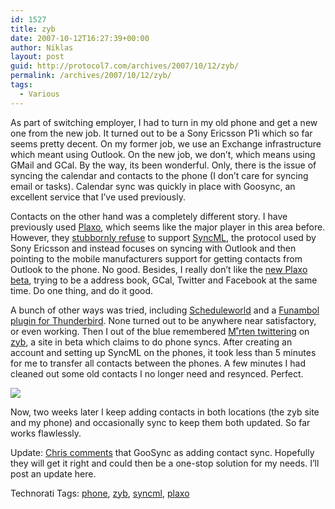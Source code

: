 ```yaml
---
id: 1527
title: zyb
date: 2007-10-12T16:27:39+00:00
author: Niklas
layout: post
guid: http://protocol7.com/archives/2007/10/12/zyb/
permalink: /archives/2007/10/12/zyb/
tags:
  - Various
---
```

<div class='microid-429f39733f058495c70206c0b09544c4dc8093d3'>
  <p>
    As part of switching employer, I had to turn in my old phone and get a new one from the new job. It turned out to be a Sony Ericsson P1i which so far seems pretty decent. On my former job, we use an Exchange infrastructure which meant using Outlook. On the new job, we don&#8217;t, which means using GMail and GCal. By the way, its been wonderful. Only, there is the issue of syncing the calendar and contacts to the phone (I don&#8217;t care for syncing email or tasks). Calendar sync was quickly in place with Goosync, an excellent service that I&#8217;ve used previously.
  </p>
  
  <p>
    Contacts on the other hand was a completely different story. I have previously used <a href="http://www.plaxo.com/">Plaxo</a>, which seems like the major player in this area before. However, they <a href="http://forums.plaxo.com/showthread.php?t=1345">stubbornly refuse</a> to support <a href="http://en.wikipedia.org/wiki/SyncML">SyncML</a>, the protocol used by Sony Ericsson and instead focuses on syncing with Outlook and then pointing to the mobile manufacturers support for getting contacts from Outlook to the phone. No good. Besides, I really don&#8217;t like the <a href="http://beta.plaxo.com/">new Plaxo beta</a>, trying to be a address book, GCal, Twitter and Facebook at the same time. Do one thing, and do it good.
  </p>
  
  <p>
    A bunch of other ways was tried, including <a href="http://www.scheduleworld.com">Scheduleworld</a> and a <a href="http://sourceforge.net/projects/sync4jmozilla">Funambol plugin for Thunderbird</a>. None turned out to be anywhere near satisfactory, or even working. Then I out of the blue remembered <a href="http://twitter.com/chids/statuses/222338402">M&ring;rten twittering</a> on <a href="http://zyb.com">zyb</a>, a site in beta which claims to do phone syncs. After creating an account and setting up SyncML on the phones, it took less than 5 minutes for me to transfer all contacts between the phones. A few minutes I had cleaned out some old contacts I no longer need and resynced. Perfect.
  </p>
  
  <p>
    <img src="http://protocol7.com/wp-content/uploads/2007/10/logo1.gif" />
  </p>
  
  <p>
    Now, two weeks later I keep adding contacts in both locations (the zyb site and my phone) and occasionally sync to keep them both updated. So far works flawlessly.
  </p>
  
  <p>
    Update: <a href="http://protocol7.com/archives/2007/10/12/zyb/#comment-48484">Chris comments</a> that GooSync as adding contact sync. Hopefully they will get it right and could then be a one-stop solution for my needs. I&#8217;ll post an update here.
  </p>
  
  <p>
    Technorati Tags: <a class="performancingtags" href="http://technorati.com/tag/phone" rel="tag">phone</a>, <a class="performancingtags" href="http://technorati.com/tag/zyb" rel="tag">zyb</a>, <a class="performancingtags" href="http://technorati.com/tag/syncml" rel="tag">syncml</a>, <a class="performancingtags" href="http://technorati.com/tag/plaxo" rel="tag">plaxo</a>
  </p>
</div>
